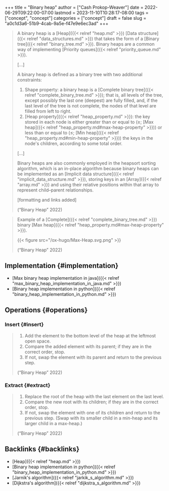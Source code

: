 +++
title = "Binary heap"
author = ["Cash Prokop-Weaver"]
date = 2022-06-29T09:22:00-07:00
lastmod = 2023-11-10T10:28:17-08:00
tags = ["concept", "concept"]
categories = ["concept"]
draft = false
slug = "a0c1d3a6-51b9-4cab-9a5e-f47e9e6ec3ad"
+++

> A binary heap is a [Heap]({{< relref "heap.md" >}}) [Data structure]({{< relref "data_structures.md" >}}) that takes the form of a [Binary tree]({{< relref "binary_tree.md" >}}). Binary heaps are a common way of implementing [Priority queues]({{< relref "priority_queue.md" >}}).
>
> [...]
>
> A binary heap is defined as a binary tree with two additional constraints:
>
> 1.  Shape property: a binary heap is a [Complete binary tree]({{< relref "complete_binary_tree.md" >}}); that is, all levels of the tree, except possibly the last one (deepest) are fully filled, and, if the last level of the tree is not complete, the nodes of that level are filled from left to right.
> 2.  [Heap property]({{< relref "heap_property.md" >}}): the key stored in each node is either greater than or equal to (≥; [Max heap]({{< relref "heap_property.md#max-heap-property" >}})) or less than or equal to (≤; [Min heap]({{< relref "heap_property.md#min-heap-property" >}})) the keys in the node's children, according to some total order.
>
> [...]
>
> Binary heaps are also commonly employed in the heapsort sorting algorithm, which is an in-place algorithm because binary heaps can be implemented as an [Implicit data structure]({{< relref "implicit_data_structure.md" >}}), storing keys in an [Array]({{< relref "array.md" >}}) and using their relative positions within that array to represent child–parent relationships.
>
> [formatting and links added]
>
> (“Binary Heap” 2022)

<!--quoteend-->

> Example of a [Complete]({{< relref "complete_binary_tree.md" >}}) binary [Max heap]({{< relref "heap_property.md#max-heap-property" >}}).
>
> {{< figure src="/ox-hugo/Max-Heap.svg.png" >}}
>
> (“Binary Heap” 2022)


## Implementation {#implementation}

-   [Max binary heap implementation in java]({{< relref "max_binary_heap_implementation_in_java.md" >}})
-   [Binary heap implementation in python]({{< relref "binary_heap_implementation_in_python.md" >}})


## Operations {#operations}


### Insert {#insert}

> 1.  Add the element to the bottom level of the heap at the leftmost open space.
> 2.  Compare the added element with its parent; if they are in the correct order, stop.
> 3.  If not, swap the element with its parent and return to the previous step.
>
> (“Binary Heap” 2022)


### Extract {#extract}

> 1.  Replace the root of the heap with the last element on the last level.
> 2.  Compare the new root with its children; if they are in the correct order, stop.
> 3.  If not, swap the element with one of its children and return to the previous step. (Swap with its smaller child in a min-heap and its larger child in a max-heap.)
>
> (“Binary Heap” 2022)


## Backlinks {#backlinks}

-   [Heap]({{< relref "heap.md" >}})
-   [Binary heap implementation in python]({{< relref "binary_heap_implementation_in_python.md" >}})
-   [Jarnik's algorithm]({{< relref "jarkik_s_algorithm.md" >}})
-   [Dijkstra's algorithm]({{< relref "dijkstra_s_algorithm.md" >}})
